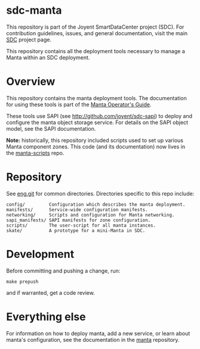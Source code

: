 <!--
    This Source Code Form is subject to the terms of the Mozilla Public
    License, v. 2.0. If a copy of the MPL was not distributed with this
    file, You can obtain one at http://mozilla.org/MPL/2.0/.
-->

<!--
    Copyright (c) 2015, Joyent, Inc.
-->

# sdc-manta

This repository is part of the Joyent SmartDataCenter project (SDC).  For
contribution guidelines, issues, and general documentation, visit the main
[SDC](http://github.com/joyent/sdc) project page.

This repository contains all the deployment tools necessary to manage a Manta
within an SDC deployment.


# Overview

This repository contains the manta deployment tools.  The documentation for
using these tools is part of the [Manta Operator's
Guide](https://joyent.github.io/manta).

These tools use SAPI (see http://github.com/joyent/sdc-sapi) to deploy and
configure the manta object storage service.  For details on the SAPI object
model, see the SAPI documentation.

**Note:** historically, this repository included scripts used to set up various
Manta component zones.  This code (and its documentation) now lives in the
[manta-scripts](https://github.com/joyent/manta-scripts) repo.


# Repository

See [eng.git](https://github.com/joyent/eng) for common directories.
Directories specific to this repo include:

    config/         Configuration which describes the manta deployment.
    manifests/      Service-wide configuration manifests.
    networking/     Scripts and configuration for Manta networking.
    sapi_manifests/ SAPI manifests for zone configuration.
    scripts/        The user-script for all manta instances.
    skate/          A prototype for a mini-Manta in SDC.


# Development

Before committing and pushing a change, run:

    make prepush

and if warranted, get a code review.


# Everything else

For information on how to deploy manta, add a new service, or learn about
manta's configuration, see the documentation in the
[manta](http://github.com/joyent/manta) repository.
